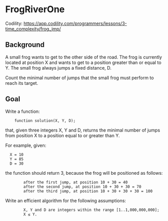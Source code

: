 # FrogRiverOne

Codility: https://app.codility.com/programmers/lessons/3-time_complexity/frog_jmp/

## Background

A small frog wants to get to the other side of the road. The frog is currently located at position X and wants to get to a position greater than or equal to Y. The small frog always jumps a fixed distance, D.

Count the minimal number of jumps that the small frog must perform to reach its target.

## Goal

Write a function:

```
    function solution(X, Y, D);
```

that, given three integers X, Y and D, returns the minimal number of jumps from position X to a position equal to or greater than Y.

For example, given:

```
  X = 10
  Y = 85
  D = 30
```

the function should return 3, because the frog will be positioned as follows:

```
        after the first jump, at position 10 + 30 = 40
        after the second jump, at position 10 + 30 + 30 = 70
        after the third jump, at position 10 + 30 + 30 + 30 = 100
```

Write an efficient algorithm for the following assumptions:

```
        X, Y and D are integers within the range [1..1,000,000,000];
        X ≤ Y.
```
